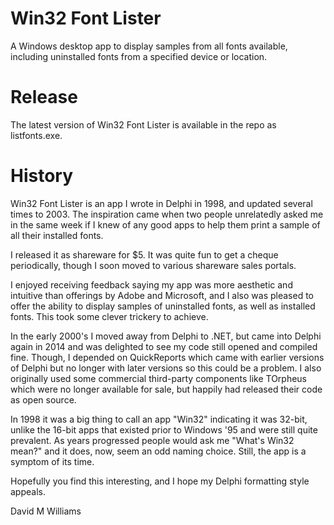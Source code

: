 # Win32 Font Lister

A Windows desktop app to display samples from all fonts available, including uninstalled fonts from a specified device or location.

# Release

The latest version of Win32 Font Lister is available in the repo as listfonts.exe.

# History

Win32 Font Lister is an app I wrote in Delphi in 1998, and updated several times to 2003. The inspiration came when two people unrelatedly asked me in the same week if I knew of any good apps to help them print a sample of all their installed fonts.

I released it as shareware for $5. It was quite fun to get a cheque periodically, though I soon moved to various shareware sales portals.

I enjoyed receiving feedback saying my app was more aesthetic and intuitive than offerings by Adobe and Microsoft, and I also was pleased to offer the ability to display samples of uninstalled fonts, as well as installed fonts. This took some clever trickery to achieve.

In the early 2000's I moved away from Delphi to .NET, but came into Delphi again in 2014 and was delighted to see my code still opened and compiled fine. Though, I depended on QuickReports which came with earlier versions of Delphi but no longer with later versions so this could be a problem. I also originally used some commercial third-party components like TOrpheus which were no longer available for sale, but happily had released their code as open source.

In 1998 it was a big thing to call an app "Win32" indicating it was 32-bit, unlike the 16-bit apps that existed prior to Windows '95 and were still quite prevalent. As years progressed people would ask me "What's Win32 mean?" and it does, now, seem an odd naming choice. Still, the app is a symptom of its time.

Hopefully you find this interesting, and I hope my Delphi formatting style appeals.

David M Williams
